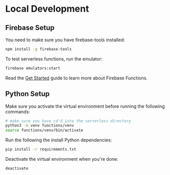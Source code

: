 # Local Development

## Firebase Setup

You need to make sure you have firebase-tools installed:

```bash
npm install -g firebase-tools
```

To test serverless functions, run the emulator:

```bash
firebase emulators:start
```

Read the [Get Started](https://firebase.google.com/docs/functions/get-started) guide to learn more about Firebase Functions.

## Python Setup

Make sure you activate the virtual environment before running the following commands:

```bash
# make sure you have cd'd into the serverless directory
python3 -m venv functions/venv
source functions/venv/bin/activate
```

Run the following the install Python dependencies:

```bash
pip install -r requirements.txt
```

Deactivate the virtual environment when you're done:

```bash
deactivate
```
